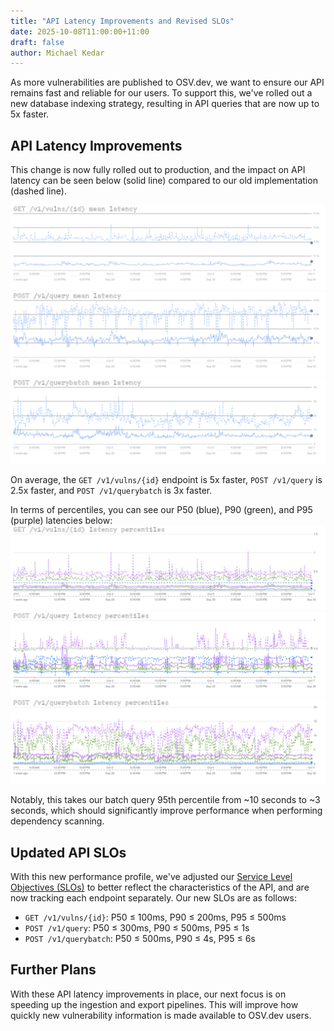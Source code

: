 ```yaml
---
title: "API Latency Improvements and Revised SLOs"
date: 2025-10-08T11:00:00+11:00
draft: false
author: Michael Kedar
---
```


As more vulnerabilities are published to OSV.dev, we want to ensure our API remains fast and reliable for our users. To support this, we've rolled out a new database indexing strategy, resulting in API queries that are now up to 5x faster.

<!--more-->

## API Latency Improvements

This change is now fully rolled out to production, and the impact on API latency can be seen below (solid line) compared to our old implementation (dashed line).

![Line graph of mean GET /v1/vulns/{id} latency. Before (dashed) is ~0.2s, after (solid) is ~0.04s.](getvulnbyid_mean.png "Mean latency for GET /v1/vulns/{id} dropped from ~0.2s (dashed) to ~0.04s (solid).")
![Line graph of mean POST /v1/query latency. Before (dashed) is ~0.3s, after (solid) is ~0.12s.](queryaffected_mean.png "Mean latency for POST /v1/query dropped from ~0.3s (dashed) to ~0.12s (solid).")
![Line graph of mean POST /v1/querybatch latency. Before (dashed) is ~1.8s, after (solid) is ~0.6s.](queryaffectedbatch_mean.png "Mean latency for POST /v1/querybatch dropped from ~1.8s (dashed) to ~0.6s (solid).")

On average, the `GET /v1/vulns/{id}` endpoint is 5x faster, `POST /v1/query` is 2.5x faster, and `POST /v1/querybatch` is 3x faster.

In terms of percentiles, you can see our P50 (blue), P90 (green), and P95 (purple) latencies below:
![Line graph of GET /v1/vulns/{id} latency percentiles, comparing the higher 'before' state (dashed lines) to the significantly lower 'after' state (solid lines).](getvulnbyid_percentiles.png "P50/P90/P95 latencies for GET /v1/vulns/{id} before (dashed) and after (solid), showing a significant drop.")
![Line graph of POST /v1/query latency percentiles, comparing the higher 'before' state (dashed lines) to the significantly lower 'after' state (solid lines).](queryaffected_percentiles.png "P50/P90/P95 latencies for POST /v1/query before (dashed) and after (solid), showing a significant drop.")
![Line graph of POST /v1/querybatch latency percentiles, comparing the higher 'before' state (dashed lines) to the significantly lower 'after' state (solid lines).](queryaffectedbatch_percentiles.png "P50/P90/P95 latencies for POST /v1/querybatch before (dashed) and after (solid), showing a significant drop.")

Notably, this takes our batch query 95th percentile from ~10 seconds to ~3 seconds, which should significantly improve performance when performing dependency scanning.

## Updated API SLOs

With this new performance profile, we've adjusted our [Service Level Objectives (SLOs)](https://google.github.io/osv.dev/faq/#what-are-osvdevs-service-level-objectives-slos:~:text=(e.g.%20big%20OSV%20Linux%20queries).-,What%20are%20OSV.dev%E2%80%99s%20service%20level%20objectives%20(SLOs)%3F,-OSV.dev%20strives) to better reflect the characteristics of the API, and are now tracking each endpoint separately. Our new SLOs are as follows:
- `GET /v1/vulns/{id}`: P50 ≤ 100ms, P90 ≤ 200ms, P95 ≤ 500ms
- `POST /v1/query`: P50 ≤ 300ms, P90 ≤ 500ms, P95 ≤ 1s
- `POST /v1/querybatch`: P50 ≤ 500ms, P90 ≤ 4s, P95 ≤ 6s

## Further Plans

With these API latency improvements in place, our next focus is on speeding up the ingestion and export pipelines. This will improve how quickly new vulnerability information is made available to OSV.dev users.
